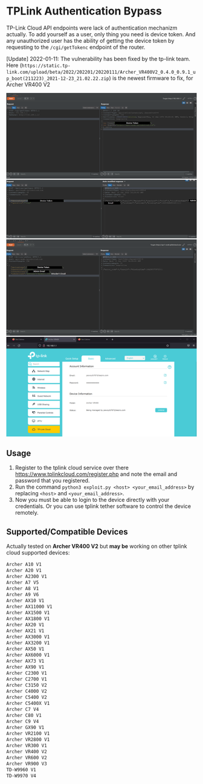 # TPLink Authentication Bypass
TP-Link Cloud API endpoints were lack of authentication mechanizm actually. To add yourself as a user, only thing you need is device token. And any unauthorized user has the ability of getting the device token by requesting to the `/cgi/getTokenc` endpoint of the router.

[Update] 2022-01-11: The vulnerability has been fixed by the tp-link team. Here (`https://static.tp-link.com/upload/beta/2022/202201/20220111/Archer_VR400V2_0.4.0_0.9.1_up_boot(211223)_2021-12-23_21.02.22.zip`) is the newest firmware to fix, for Archer VR400 V2 

![POC 1](./images/1.png)
![POC 2](./images/2.png)
![POC 3](./images/3.png)
![POC 4](./images/4.png)

## Usage
1) Register to the tplink cloud service over there https://www.tplinkcloud.com/register.php and note the email and password that you registered.
2) Run the command `python3 exploit.py <host> <your_email_address>` by replacing `<host>` and `<your_email_address>`.
3) Now you must be able to login to the device directly with your credentials. Or you can use tplink tether software to control the device remotely.

## Supported/Compatible Devices
Actually tested on **Archer VR400 V2** but **may be** working on other tplink cloud supported devices:
```
Archer A10 V1
Archer A20 V1
Archer A2300 V1
Archer A7 V5
Archer A8 V1
Archer A9 V6
Archer AX10 V1
Archer AX11000 V1
Archer AX1500 V1
Archer AX1800 V1
Archer AX20 V1
Archer AX21 V1
Archer AX3000 V1
Archer AX3200 V1
Archer AX50 V1
Archer AX6000 V1
Archer AX73 V1
Archer AX90 V1
Archer C2300 V1
Archer C2700 V1
Archer C3150 V2
Archer C4000 V2
Archer C5400 V2
Archer C5400X V1
Archer C7 V4
Archer C80 V1
Archer C9 V4
Archer GX90 V1
Archer VR2100 V1
Archer VR2800 V1
Archer VR300 V1
Archer VR400 V2
Archer VR600 V2
Archer VR900 V3
TD-W9960 V1
TD-W9970 V4
```
